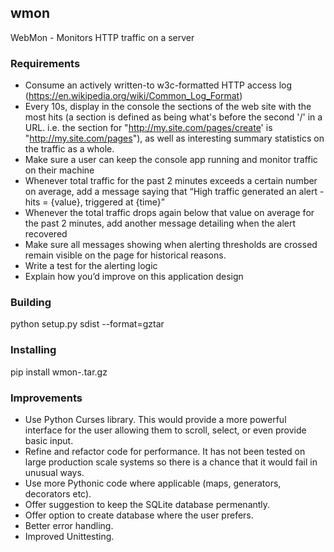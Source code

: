 ## wmon
WebMon - Monitors HTTP traffic on a server

### Requirements

* Consume an actively written-to w3c-formatted HTTP access log (https://en.wikipedia.org/wiki/Common_Log_Format)
* Every 10s, display in the console the sections of the web site with the most hits (a section is defined as being what's before the second '/' in a URL. i.e. the section for "http://my.site.com/pages/create' is "http://my.site.com/pages"), as well as interesting summary statistics on the traffic as a whole.
* Make sure a user can keep the console app running and monitor traffic on their machine
* Whenever total traffic for the past 2 minutes exceeds a certain number on average, add a message saying that “High traffic generated an alert - hits = {value}, triggered at {time}”
* Whenever the total traffic drops again below that value on average for the past 2 minutes, add another message detailing when the alert recovered
* Make sure all messages showing when alerting thresholds are crossed remain visible on the page for historical reasons.
* Write a test for the alerting logic
* Explain how you’d improve on this application design

### Building

  python setup.py sdist --format=gztar

### Installing

  pip install wmon-<VERSION>.tar.gz

### Improvements

* Use Python Curses library. This would provide a more powerful interface for the user allowing
  them to scroll, select, or even provide basic input.
* Refine and refactor code for performance. It has not been tested on large production scale systems
  so there is a chance that it would fail in unusual ways.
* Use more Pythonic code where applicable (maps, generators, decorators etc).
* Offer suggestion to keep the SQLite database permenantly.
* Offer option to create database where the user prefers.
* Better error handling.
* Improved Unittesting.

